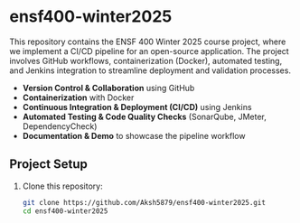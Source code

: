 # ensf400-winter2025
This repository contains the ENSF 400 Winter 2025 course project, where we implement a CI/CD pipeline for an open-source application. The project involves GitHub workflows, containerization (Docker), automated testing, and Jenkins integration to streamline deployment and validation processes.


- **Version Control & Collaboration** using GitHub
- **Containerization** with Docker
- **Continuous Integration & Deployment (CI/CD)** using Jenkins
- **Automated Testing & Code Quality Checks** (SonarQube, JMeter, DependencyCheck)
- **Documentation & Demo** to showcase the pipeline workflow

## Project Setup

1. Clone this repository:
   ```sh
   git clone https://github.com/Aksh5879/ensf400-winter2025.git
   cd ensf400-winter2025
